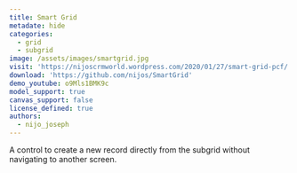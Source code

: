 ```yaml
---
title: Smart Grid
metadate: hide
categories:
  - grid
  - subgrid
image: /assets/images/smartgrid.jpg
visit: 'https://nijoscrmworld.wordpress.com/2020/01/27/smart-grid-pcf/'
download: 'https://github.com/nijos/SmartGrid'
demo_youtube: o9Mls1BMK9c
model_support: true
canvas_support: false
license_defined: true
authors:
  - nijo_joseph
---
```

A control to create a new record directly from the subgrid without navigating to another screen.
